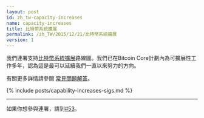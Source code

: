 ```yaml
---
layout: post
id: zh_tw-capacity-increases
name: capacity-increases
title: 比特幣系統擴展
permalink: /zh_TW/2015/12/21/比特幣系統擴展
version: 1
---
```


我們連署支持[比特幣系統擴展][1]路線圖。我們已在Bitcoin
Core計劃內為可擴展性工作多年，認為這是最可以延續我們一直以來努力的方向。

有關更多詳情請參閱 [常見問題解答][FAQ]。

{% include posts/capability-increases-sigs.md %}

---

如果你想參與連署，請到[#53](https://github.com/bitcoin-core/website/issues/53)。

[1]: https://lists.linuxfoundation.org/pipermail/bitcoin-dev/2015-December/011865.html
[FAQ]: /zh_TW/2015/12/21/系統擴展常見問題解答
